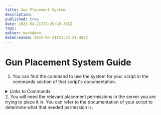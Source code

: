 ```yaml
---
title: Gun Placement System
description: 
published: true
date: 2022-04-21T21:25:49.385Z
tags: 
editor: markdown
dateCreated: 2022-04-21T21:22:21.450Z
---
```


# Gun Placement System Guide
1. You can find the command to use the system for your script in the commands section of that script's documentation.
<details>
  <summary>Links to Commands</summary>

  [Shot Spotter](https://docs.sonoran.store/en/shot-spotter#commands)
  [Traffic Cameras](https://docs.sonoran.store/en/speed-camera#commands)
</details>
2. You will need the relevant placement permissions in the server you are trying to place it in. You can refer to the documentation of your script to determine what that needed permission is.